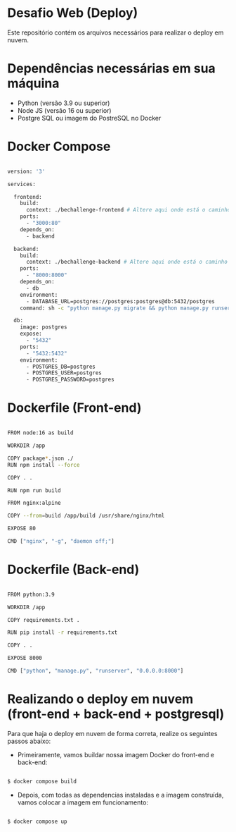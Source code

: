 # Desafio Web (Deploy)

Este repositório contém os arquivos necessários para realizar o deploy em nuvem.

# Dependências necessárias em sua máquina

* Python (versão 3.9 ou superior)
* Node JS (versão 16 ou superior)
* Postgre SQL ou imagem do PostreSQL no Docker

# Docker Compose

```bash

version: '3'

services:

  frontend:
    build:
      context: ./bechallenge-frontend # Altere aqui onde está o caminho do projeto front-end, neste caso estou utilizando na pasta raiz.
    ports:
      - "3000:80"
    depends_on:
      - backend

  backend:
    build:
      context: ./bechallenge-backend # Altere aqui onde está o caminho do projeto back-end, neste caso estou utilizando na pasta raiz.
    ports:
      - "8000:8000"
    depends_on:
      - db
    environment:
      - DATABASE_URL=postgres://postgres:postgres@db:5432/postgres
    command: sh -c "python manage.py migrate && python manage.py runserver 0.0.0.0:8000"

  db:
    image: postgres
    expose:
      - "5432"
    ports:
      - "5432:5432"
    environment:
      - POSTGRES_DB=postgres
      - POSTGRES_USER=postgres
      - POSTGRES_PASSWORD=postgres

```

# Dockerfile (Front-end)

```bash

FROM node:16 as build

WORKDIR /app

COPY package*.json ./
RUN npm install --force

COPY . .

RUN npm run build

FROM nginx:alpine

COPY --from=build /app/build /usr/share/nginx/html

EXPOSE 80

CMD ["nginx", "-g", "daemon off;"]

```

# Dockerfile (Back-end)

```bash

FROM python:3.9

WORKDIR /app

COPY requirements.txt .

RUN pip install -r requirements.txt

COPY . .

EXPOSE 8000

CMD ["python", "manage.py", "runserver", "0.0.0.0:8000"]

```

# Realizando o deploy em nuvem (front-end + back-end + postgresql)

Para que haja o deploy em nuvem de forma correta, realize os seguintes passos abaixo:

* Primeiramente, vamos buildar nossa imagem Docker do front-end e back-end:

```bash

$ docker compose build

```

* Depois, com todas as dependencias instaladas e a imagem construída, vamos colocar a imagem em funcionamento:

```bash

$ docker compose up

```

